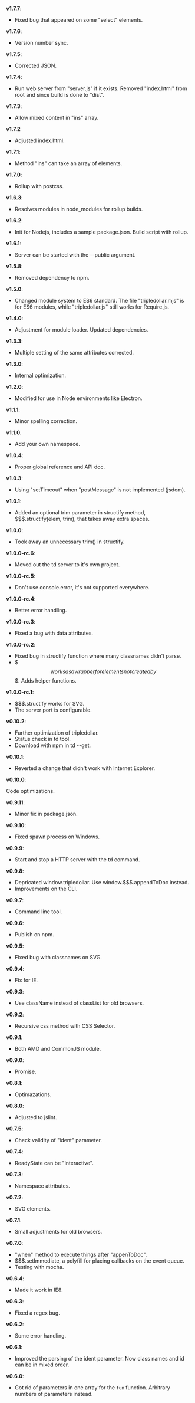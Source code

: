 **v1.7.7**:

  - Fixed bug that appeared on some "select" elements.

**v1.7.6**:

  - Version number sync.

**v1.7.5**:

  - Corrected JSON.

**v1.7.4**:

  - Run web server from "server.js" if it exists. Removed "index.html" from root and since build is done to "dist".

**v1.7.3**:

  - Allow mixed content in "ins" array.

**v1.7.2**

  - Adjusted index.html.

**v1.7.1**:

  - Method "ins" can take an array of elements. 

**v1.7.0**:

  - Rollup with postcss.

**v1.6.3**:

  - Resolves modules in node\_modules for rollup builds.

**v1.6.2**:

  - Init for Nodejs, includes a sample package.json. Build script with rollup.

**v1.6.1**:

  - Server can be started with the --public argument.

**v1.5.8**:

  - Removed dependency to npm.

**v1.5.0**:

  - Changed module system to ES6 standard. The file "tripledollar.mjs" is for ES6 modules, while "tripledollar.js" still works for Require.js.

**v1.4.0**:

  - Adjustment for module loader. Updated dependencies.

**v1.3.3**:

  - Multiple setting of the same attributes corrected.

**v1.3.0**:

  - Internal optimization.

**v1.2.0**:

  - Modified for use in Node environments like Electron.

**v1.1.1**:

  - Minor spelling correction.

**v1.1.0**:

  - Add your own namespace.
 
**v1.0.4**:

  - Proper global reference and API doc.

**v1.0.3**:

  - Using "setTimeout" when "postMessage" is not implemented (jsdom).

**v1.0.1**:

  - Added an optional trim parameter in structify method, $$$.structify(elem, trim), that takes away extra spaces.

**v1.0.0**:

  - Took away an unnecessary trim() in structify.

**v1.0.0-rc.6**:

  - Moved out the td server to it's own project.

**v1.0.0-rc.5**:

  - Don't use console.error, it's not supported everywhere.

**v1.0.0-rc.4**:

  - Better error handling.

**v1.0.0-rc.3**:

  - Fixed a bug with data attributes.

**v1.0.0-rc.2**:

  - Fixed bug in structify function where many classnames didn't parse.
  - $$$ works as a wrapper for elements not created by $$$. Adds helper functions.

**v1.0.0-rc.1**:

  - $$$.structify works for SVG.
  - The server port is configurable.

**v0.10.2**:

  - Further optimization of tripledollar.
  - Status check in td tool.
  - Download with npm in td --get.

**v0.10.1**:

  - Reverted a change that didn't work with Internet Explorer.

**v0.10.0**:

  Code optimizations.

**v0.9.11**:

  - Minor fix in package.json.

**v0.9.10**:

  - Fixed spawn process on Windows.

**v0.9.9**:

  - Start and stop a HTTP server with the td command.

**v0.9.8**:

  - Depricated window.tripledollar. Use window.$$$.appendToDoc instead.
  - Improvements on the CLI.

**v0.9.7**:

  - Command line tool.

**v0.9.6**:

  - Publish on npm.

**v0.9.5**:

  - Fixed bug with classnames on SVG.

**v0.9.4**:

  - Fix for IE.

**v0.9.3**:

  - Use className instead of classList for old browsers.

**v0.9.2**:

  - Recursive css method with CSS Selector.

**v0.9.1**:

  - Both AMD and CommonJS module.

**v0.9.0**:

  - Promise.

**v0.8.1**:

  - Optimazations.

**v0.8.0**:

  - Adjusted to jslint.

**v0.7.5**:

  - Check validity of "ident" parameter.

**v0.7.4**:

  - ReadyState can be "interactive".

**v0.7.3**:

  - Namespace attributes.

**v0.7.2**:

  - SVG elements.

**v0.7.1**:

  - Small adjustments for old browsers.

**v0.7.0**:

  - "when" method to execute things after "appenToDoc".
  - $$$.setImmediate, a polyfill for placing callbacks on the event queue.
  - Testing with mocha.

**v0.6.4**:

  - Made it work in IE8.

**v0.6.3**:

  - Fixed a regex bug.

**v0.6.2**:

  - Some error handling.

**v0.6.1**:

  - Improved the parsing of the ident parameter. Now class names and id can be in mixed order.

**v0.6.0**:

  - Got rid of parameters in one array for the `fun` function. Arbitrary numbers of parameters instead.
